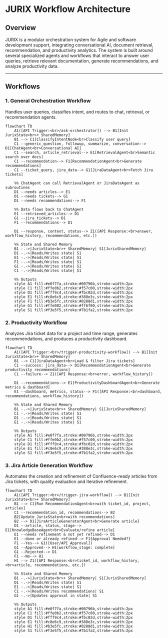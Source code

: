 # JURIX Workflow Architecture

## Overview

JURIX is a modular orchestration system for Agile and software development support, integrating conversational AI, document retrieval, recommendation, and productivity analytics. The system is built around several specialized agents and workflows that interact to answer user queries, retrieve relevant documentation, generate recommendations, and analyze productivity data.

---

## Workflows

### 1. General Orchestration Workflow

Handles user queries, classifies intent, and routes to chat, retrieval, or recommendation agents.

```mermaid
flowchart TD
    A1([API Trigger:<br>/ask-orchestrator]) --> B1[Init JurixState<br>+ SharedMemory]
    B1 --> C1[ClassifyIntentNode<br>Classify user query]
    C1 --generic_question, followup, summarize, conversation--> D1[ChatAgent<br>Conversational AI]
    C1 --search, article_retrieval--> E1[RetrievalAgent<br>Semantic search over docs]
    C1 --recommendation--> F1[RecommendationAgent<br>Generate recommendations]
    C1 --ticket_query, jira_data--> G1[JiraDataAgent<br>Fetch Jira tickets]

    %% ChatAgent can call RetrievalAgent or JiraDataAgent as subroutines
    D1 --needs articles--> E1
    D1 --needs tickets--> G1
    D1 --needs recommendations--> F1

    %% Data flows back to ChatAgent
    E1 --retrieved_articles--> D1
    G1 --jira_tickets--> D1
    F1 --recommendations--> D1

    D1 --response, context, status--> Z1([API Response:<br>answer, workflow_history, recommendations, etc.])

    %% State and Shared Memory
    B1 -.->|JurixState<br>+ SharedMemory| S1[JurixSharedMemory]
    D1 -.->|Reads/Writes state| S1
    E1 -.->|Reads/Writes state| S1
    F1 -.->|Reads/Writes state| S1
    G1 -.->|Reads/Writes state| S1
    C1 -.->|Reads/Writes state| S1

    %% Outputs
    style A1 fill:#e0f7fa,stroke:#00796b,stroke-width:2px
    style C1 fill:#ffe0b2,stroke:#f57c00,stroke-width:2px
    style D1 fill:#fff9c4,stroke:#fbc02d,stroke-width:2px
    style E1 fill:#c8e6c9,stroke:#388e3c,stroke-width:2px
    style F1 fill:#b3e5fc,stroke:#0288d1,stroke-width:2px
    style G1 fill:#ffe082,stroke:#ff6f00,stroke-width:2px
    style S1 fill:#f3e5f5,stroke:#7b1fa2,stroke-width:2px
```

### 2. Productivity Workflow

Analyzes Jira ticket data for a project and time range, generates recommendations, and produces a productivity dashboard.

```mermaid
flowchart TD
    A1([API Trigger:<br>/trigger-productivity-workflow]) --> B1[Init JurixState<br>+ SharedMemory]
    B1 --> C1[JiraDataAgent<br>Load & filter Jira tickets]
    C1 --success: jira_data--> D1[RecommendationAgent<br>Generate productivity recommendations]
    C1 --failure--> Z1([API Response:<br>error, workflow_history])

    D1 --recommendations--> E1[ProductivityDashboardAgent<br>Generate metrics & dashboard]
    E1 --dashboard, metrics, status--> F1([API Response:<br>dashboard, recommendations, workflow_history])

    %% State and Shared Memory
    B1 -.->|JurixState<br>+ SharedMemory| S1[JurixSharedMemory]
    C1 -.->|Reads/Writes state| S1
    D1 -.->|Reads/Writes state| S1
    E1 -.->|Reads/Writes state| S1

    %% Outputs
    style A1 fill:#e0f7fa,stroke:#00796b,stroke-width:2px
    style C1 fill:#ffe0b2,stroke:#f57c00,stroke-width:2px
    style D1 fill:#fff9c4,stroke:#fbc02d,stroke-width:2px
    style E1 fill:#c8e6c9,stroke:#388e3c,stroke-width:2px
    style S1 fill:#f3e5f5,stroke:#7b1fa2,stroke-width:2px
```

### 3. Jira Article Generation Workflow

Automates the creation and refinement of Confluence-ready articles from Jira tickets, with quality evaluation and iterative refinement.

```mermaid
flowchart TD
    A1([API Trigger:<br>/trigger-jira-workflow]) --> B1[Init JurixState<br>+ SharedMemory]
    B1 --> C1[Run RecommendationAgent<br>with ticket_id, project, articles]
    C1 --recommendation_id, recommendations--> B2
    B2[Update JurixState<br>with recommendations]
    B2 --> D1[JiraArticleGeneratorAgent<br>Generate article]
    D1 --article, status, stage--> E1[KnowledgeBaseAgent<br>Evaluate/refine article]
    E1 --needs refinement & not yet refined--> D1
    E1 --done or already refined--> F1{Approval Needed?}
    F1 --Yes--> G1([User/API Approval])
    G1 --Approved--> H1[workflow_stage: complete]
    G1 --Rejected--> D1
    F1 --No--> H1
    H1 --> Z1([API Response:<br>ticket_id, workflow_history,<br>article, recommendations, etc.])

    %% State and Shared Memory
    B1 -.->|JurixState<br>+ SharedMemory| S1[JurixSharedMemory]
    D1 -.->|Reads/Writes state| S1
    E1 -.->|Reads/Writes state| S1
    C1 -.->|Reads/Writes recommendations| S1
    G1 -.->|Updates approval in state| S1

    %% Outputs
    style A1 fill:#e0f7fa,stroke:#00796b,stroke-width:2px
    style C1 fill:#ffe0b2,stroke:#f57c00,stroke-width:2px
    style D1 fill:#fff9c4,stroke:#fbc02d,stroke-width:2px
    style E1 fill:#c8e6c9,stroke:#388e3c,stroke-width:2px
    style H1 fill:#b3e5fc,stroke:#0288d1,stroke-width:2px
    style S1 fill:#f3e5f5,stroke:#7b1fa2,stroke-width:2px
```